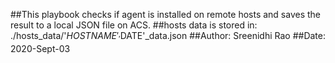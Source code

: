 ##This playbook checks if agent is installed on remote hosts and saves the result to a local JSON file on ACS.
##hosts data is stored in: ./hosts_data/'$HOSTNAME'_'$DATE'_data.json
##Author: Sreenidhi Rao
##Date: 2020-Sept-03
